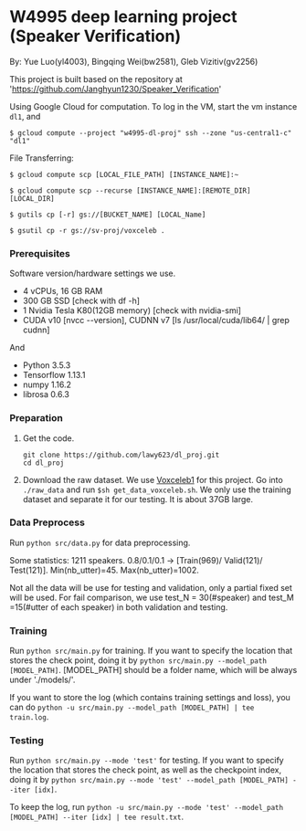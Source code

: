 # W4995 deep learning project (Speaker Verification)

By: Yue Luo(yl4003), Bingqing Wei(bw2581), Gleb Vizitiv(gv2256)

This project is built based on the repository at 'https://github.com/Janghyun1230/Speaker_Verification'

Using Google Cloud for computation.
To log in the VM, start the vm instance `dl1`, and

` $ gcloud compute --project "w4995-dl-proj" ssh --zone "us-central1-c" "dl1" `

File Transferring:

`$ gcloud compute scp [LOCAL_FILE_PATH] [INSTANCE_NAME]:~`

`$ gcloud compute scp --recurse [INSTANCE_NAME]:[REMOTE_DIR] [LOCAL_DIR]`

`$ gutils cp [-r] gs://[BUCKET_NAME] [LOCAL_Name]`

`$ gsutil cp -r gs://sv-proj/voxceleb . `

### Prerequisites
Software version/hardware settings we use.

- 4 vCPUs, 16 GB RAM
- 300 GB SSD [check with df -h]
- 1 Nvidia Tesla K80(12GB memory)  [check with nvidia-smi]
- CUDA v10 [nvcc --version], CUDNN v7 [ls /usr/local/cuda/lib64/ | grep cudnn]

And
- Python 3.5.3
- Tensorflow 1.13.1
- numpy 1.16.2
- librosa 0.6.3


### Preparation
1. Get the code.
   ```Shell
   git clone https://github.com/lawy623/dl_proj.git
   cd dl_proj
   ```

 2. Download the raw dataset. We use [Voxceleb1](http://www.robots.ox.ac.uk/~vgg/data/voxceleb/vox1.html) for this project.
 Go into `./raw_data` and run `$sh get_data_voxceleb.sh`. We only use the training dataset and separate it for our testing. It is about 37GB large.

### Data Preprocess
Run `python src/data.py` for data preprocessing.

Some statistics: 1211 speakers. 0.8/0.1/0.1 -> [Train(969)/ Valid(121)/ Test(121)]. Min(nb_utter)=45. Max(nb_utter)=1002. 

Not all the data will be use for testing and validation, only a partial fixed set will be used. For fail comparison, we use test_N = 30(#speaker) and test_M =15(#utter of each speaker) in both validation and testing.

### Training
Run `python src/main.py` for training. If you want to specify the location that stores the check point, doing it by `python src/main.py --model_path [MODEL_PATH]`. [MODEL_PATH] should be a folder name, which will be always under './models/'.

If you want to store the log (which contains training settings and loss), you can do `python -u src/main.py --model_path [MODEL_PATH] | tee train.log`.


### Testing
Run `python src/main.py --mode 'test'` for testing. If you want to specify the location that stores the check point, as well as the checkpoint index,
doing it by `python src/main.py --mode 'test' --model_path [MODEL_PATH] --iter [idx]`.

To keep the log, run `python -u src/main.py --mode 'test' --model_path [MODEL_PATH] --iter [idx] | tee result.txt`.
